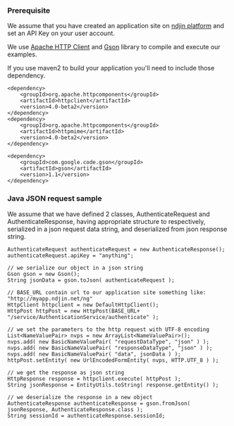 ### Prerequisite ###

We assume that you have created an application site on [ndjin platform](http://ndjin.net) and set an API Key on your user account.

We use [Apache HTTP Client](http://hc.apache.org/httpclient-3.x/) and [Gson](http://code.google.com/p/google-gson/) library to compile and execute our examples.

If you use maven2 to build your application you'll need to include those dependency.
```
<dependency>
	<groupId>org.apache.httpcomponents</groupId>
	<artifactId>httpclient</artifactId>
	<version>4.0-beta2</version>
</dependency>
<dependency>
	<groupId>org.apache.httpcomponents</groupId>
	<artifactId>httpmime</artifactId>
	<version>4.0-beta2</version>
</dependency>
```

```
<dependency>
	<groupId>com.google.code.gson</groupId>
	<artifactId>gson</artifactId>
	<version>1.1</version>
</dependency>
```


### Java JSON request sample ###


We assume that we have defined 2 classes, AuthenticateRequest and AuthenticateResponse, having appropriate structure to respectively, serialized in a json request data string, and deserialized from json response string.

```
AuthenticateRequest authenticateRequest = new AuthenticateResponse();
authenticateRequest.apiKey = "anything";

// we serialize our object in a json string
Gson gson = new Gson();
String jsonData = gson.toJson( authenticateRequest ); 

// BASE_URL contain url to our application site something like: "http://myapp.ndjin.net/ng"
HttpClient httpclient = new DefaultHttpClient();
HttpPost httpPost = new HttpPost(BASE_URL+ "/service/AuthenticationService/authenticate" );

// we set the parameters to the http request with UTF-8 encoding
List<NameValuePair> nvps = new ArrayList<NameValuePair>();
nvps.add( new BasicNameValuePair( "requestDataType", "json" ) );
nvps.add( new BasicNameValuePair( "responseDataType", "json" ) );
nvps.add( new BasicNameValuePair( "data", jsonData ) );
httpPost.setEntity( new UrlEncodedFormEntity( nvps, HTTP.UTF_8 ) );

// we get the response as json string
HttpResponse response = httpclient.execute( httpPost );
String jsonResponse = EntityUtils.toString( response.getEntity() );

// we deserialize the response in a new object
AuthenticateResponse authenticateResponse = gson.fromJson( jsonResponse, AuthenticateResponse.class );
String sessionId = authenticateResponse.sessionId;
```